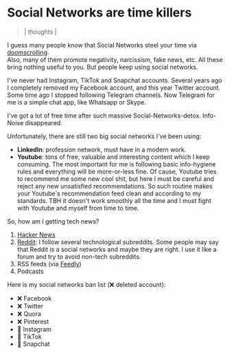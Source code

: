 # Social Networks are time killers
> | thoughts |

I guess many people know that Social Networks steel your time via [doomscrolling](https://en.wikipedia.org/wiki/Doomscrolling).  
Also, many of them promote negativity, narcissism, fake news, etc. All these bring nothing useful to you. But people keep using social networks.

I've never had Instagram, TikTok and Snapchat accounts. Several years ago I completely removed my Facebook account, and this year Twitter account. Some time ago I stopped following Telegram channels. Now Telegram for me is a simple chat app, like Whatsapp or Skype.

I've got a lot of free time after such massive Social-Networks-detox. Info-Noise disappeared.

Unfortunately, there are still two big social networks I've been using:

- **LinkedIn**: profession network, must have in a modern work.
- **Youtube**: tons of free, valuable and interesting content which I keep consuming. The most important for me is following basic info-hygiene rules and everything will be more-or-less fine. Of cause, Youtube tries to recommend me some new cool shit, but here I must be careful and reject any new unsatisfied recommendations. So such routine makes your Youtube's recommendation feed clean and according to my standards. TBH it doesn't work smoothly all the time and I must fight with Youtube and myself from time to time.

So, how am I getting tech news? 

1. [Hacker News](https://news.ycombinator.com)
2. [Reddit](https://www.reddit.com): I follow several technological subreddits. Some people may say that Reddit is a social networks and maybe they are right. I use it like a forum and try to avoid non-tech subreddits.
3. RSS feeds (via [Feedly](https://feedly.com))
4. Podcasts

Here is my social networks ban list (❌ deleted account):

- ❌ Facebook
- ❌ Twitter
- ❌ Quora
- ❌ Pinterest
- 🤮 Instagram
- 🤮 TikTok
- 🤮 Snapchat

